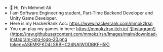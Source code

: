 - 👋 Hi, I’m Mehmet Ali
- I am Software Engineering student, Part-Time Backend Developer and Unity Game Developer.
- Here is my HackerRank Acc: https://www.hackerrank.com/mmokzlrsn 
- You can play my games in here: https://mmokzlrsn.itch.io/
 [![Instagram!](https://raw.githubusercontent.com/mmokzlrsn/Images/main/download-instagram-png-logo-20.png token=ASEMKFKD4LSRBHC24NAIWODBKFH5K)](https://www.instagram.com/mmokzlrsn/)
